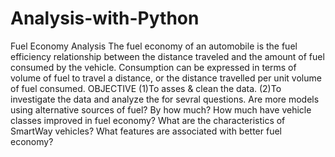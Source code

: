 # Analysis-with-Python
Fuel Economy Analysis
The fuel economy of an automobile is the fuel efficiency relationship between the distance traveled and the amount of fuel consumed by the vehicle.
Consumption can be expressed in terms of volume of fuel to travel a distance, or the distance travelled per unit volume of fuel consumed.
OBJECTIVE
(1)To asses & clean the data. 
(2)To investigate the data and analyze the for sevral questions.
Are more models using alternative sources of fuel? By how much?
How much have vehicle classes improved in fuel economy?
What are the characteristics of SmartWay vehicles?
What features are associated with better fuel economy?


